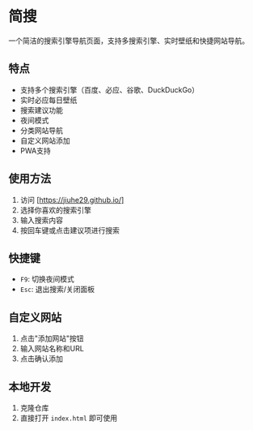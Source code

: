 # 简搜

一个简洁的搜索引擎导航页面，支持多搜索引擎、实时壁纸和快捷网站导航。

## 特点

- 支持多个搜索引擎（百度、必应、谷歌、DuckDuckGo）
- 实时必应每日壁纸
- 搜索建议功能
- 夜间模式
- 分类网站导航
- 自定义网站添加
- PWA支持

## 使用方法

1. 访问 [https://jiuhe29.github.io/]
2. 选择你喜欢的搜索引擎
3. 输入搜索内容
4. 按回车键或点击建议项进行搜索

## 快捷键

- `F9`: 切换夜间模式
- `Esc`: 退出搜索/关闭面板

## 自定义网站

1. 点击"添加网站"按钮
2. 输入网站名称和URL
3. 点击确认添加

## 本地开发

1. 克隆仓库
2. 直接打开 `index.html` 即可使用
